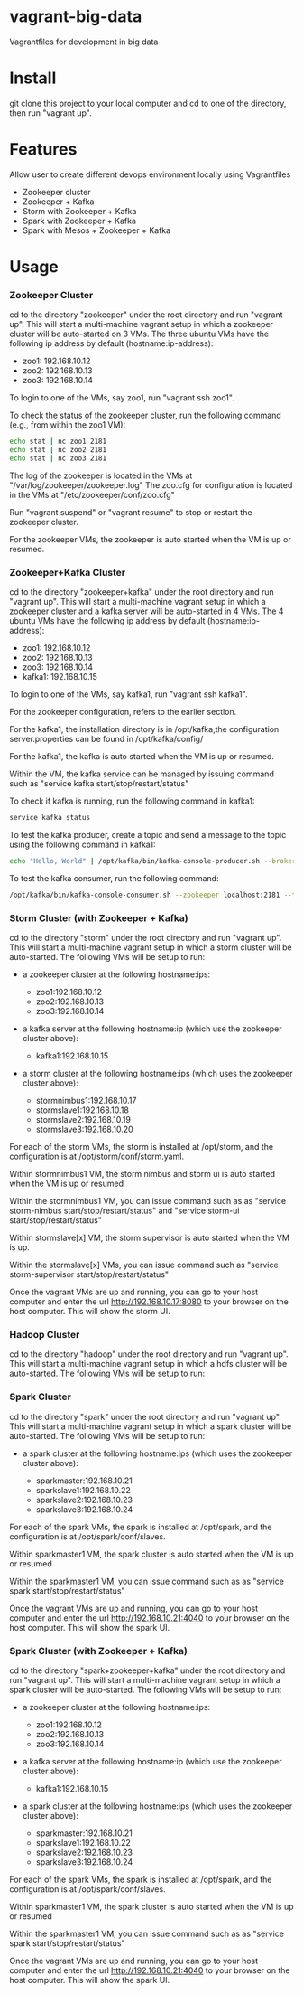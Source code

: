 # vagrant-big-data

Vagrantfiles for development in big data

# Install

git clone this project to your local computer and cd to one of the directory, then run "vagrant up".

# Features

Allow user to create different devops environment locally using Vagrantfiles

* Zookeeper cluster
* Zookeeper + Kafka
* Storm with Zookeeper + Kafka
* Spark with Zookeeper + Kafka
* Spark with Mesos + Zookeeper + Kafka 

# Usage

### Zookeeper Cluster

cd to the directory "zookeeper" under the root directory and run "vagrant up". This will start a multi-machine vagrant 
setup in which a zookeeper cluster will be auto-started on 3 VMs. The three ubuntu VMs have the following ip address 
by default (hostname:ip-address):

* zoo1: 192.168.10.12
* zoo2: 192.168.10.13
* zoo3: 192.168.10.14

To login to one of the VMs, say zoo1, run "vagrant ssh zoo1".

To check the status of the zookeeper cluster, run the following command (e.g., from within the zoo1 VM):

```bash
echo stat | nc zoo1 2181
echo stat | nc zoo2 2181
echo stat | nc zoo3 2181
```

The log of the zookeeper is located in the VMs at "/var/log/zookeeper/zookeeper.log"
The zoo.cfg for configuration is located in the VMs at "/etc/zookeeper/conf/zoo.cfg"

Run "vagrant suspend" or "vagrant resume" to stop or restart the zookeeper cluster.

For the zookeeper VMs, the zookeeper is auto started when the VM is up or resumed.

### Zookeeper+Kafka Cluster

cd to the directory "zookeeper+kafka" under the root directory and run "vagrant up". This will start a multi-machine vagrant 
setup in which a zookeeper cluster and a kafka server will be auto-started in 4 VMs. The 4 ubuntu VMs have the following ip address 
by default (hostname:ip-address):

* zoo1: 192.168.10.12
* zoo2: 192.168.10.13
* zoo3: 192.168.10.14
* kafka1: 192.168.10.15

To login to one of the VMs, say kafka1, run "vagrant ssh kafka1".

For the zookeeper configuration, refers to the earlier section.

For the kafka1, the installation directory is in /opt/kafka,the configuration server.properties can be found in /opt/kafka/config/

For the kafka1, the kafka is auto started when the VM is up or resumed.

Within the VM, the kafka service can be managed by issuing command such as "service kafka start/stop/restart/status"

To check if kafka is running, run the following command in kafka1:

```bash
service kafka status
```

To test the kafka producer, create a topic and send a message to the topic using the following command in kafka1:

```bash
echo "Hello, World" | /opt/kafka/bin/kafka-console-producer.sh --broker-list kafka1:9092 --topic TutorialTopic > /dev/null
```

To test the kafka consumer, run the following command:

```bash 
/opt/kafka/bin/kafka-console-consumer.sh --zookeeper localhost:2181 --topic TutorialTopic --from-beginning
```

### Storm Cluster (with Zookeeper + Kafka)

cd to the directory "storm" under the root directory and run "vagrant up". This will start a multi-machine vagrant setup in which a 
storm cluster will be auto-started. The following VMs will be setup to run:

* a zookeeper cluster at the following hostname:ips:

    * zoo1:192.168.10.12
    * zoo2:192.168.10.13
    * zoo3:192.168.10.14

* a kafka server at the following hostname:ip (which use the zookeeper cluster above):

    * kafka1:192.168.10.15
    
* a storm cluster at the following hostname:ips (which uses the zookeeper cluster above):

    * stormnimbus1:192.168.10.17
    * stormslave1:192.168.10.18
    * stormslave2:192.168.10.19
    * stormslave3:192.168.10.20
    
For each of the storm VMs, the storm is installed at /opt/storm, and the configuration is at /opt/storm/conf/storm.yaml. 

Within stormnimbus1 VM, the storm nimbus and storm ui is auto started when the VM is up or resumed

Within the stormnimbus1 VM, you can issue command such as as "service storm-nimbus start/stop/restart/status" 
and "service storm-ui start/stop/restart/status"

Within stormslave[x] VM, the storm supervisor is auto started when the VM is up.

Within the stormslave[x] VMs, you can issue command such as "service storm-supervisor start/stop/restart/status"

Once the vagrant VMs are up and running, you can go to your host computer and enter 
the url http://192.168.10.17:8080 to your browser on the host computer. This will show the storm UI.

### Hadoop Cluster

cd to the directory "hadoop" under the root directory and run "vagrant up". This will start a multi-machine vagrant setup in which a 
hdfs cluster will be auto-started. The following VMs will be setup to run:



### Spark Cluster

cd to the directory "spark" under the root directory and run "vagrant up". This will start a multi-machine vagrant setup in which a 
spark cluster will be auto-started. The following VMs will be setup to run:
    
* a spark cluster at the following hostname:ips (which uses the zookeeper cluster above):

    * sparkmaster:192.168.10.21
    * sparkslave1:192.168.10.22
    * sparkslave2:192.168.10.23
    * sparkslave3:192.168.10.24
    
For each of the spark VMs, the spark is installed at /opt/spark, and the configuration is at /opt/spark/conf/slaves. 

Within sparkmaster1 VM, the spark cluster is auto started when the VM is up or resumed

Within the sparkmaster1 VM, you can issue command such as as "service spark start/stop/restart/status" 

Once the vagrant VMs are up and running, you can go to your host computer and enter 
the url http://192.168.10.21:4040 to your browser on the host computer. This will show the spark UI.

### Spark Cluster (with Zookeeper + Kafka)

cd to the directory "spark+zookeeper+kafka" under the root directory and run "vagrant up". This will start a multi-machine vagrant setup in which a 
spark cluster will be auto-started. The following VMs will be setup to run:

* a zookeeper cluster at the following hostname:ips:

    * zoo1:192.168.10.12
    * zoo2:192.168.10.13
    * zoo3:192.168.10.14

* a kafka server at the following hostname:ip (which use the zookeeper cluster above):

    * kafka1:192.168.10.15
    
* a spark cluster at the following hostname:ips (which uses the zookeeper cluster above):

    * sparkmaster:192.168.10.21
    * sparkslave1:192.168.10.22
    * sparkslave2:192.168.10.23
    * sparkslave3:192.168.10.24
    
For each of the spark VMs, the spark is installed at /opt/spark, and the configuration is at /opt/spark/conf/slaves. 

Within sparkmaster1 VM, the spark cluster is auto started when the VM is up or resumed

Within the sparkmaster1 VM, you can issue command such as as "service spark start/stop/restart/status" 

Once the vagrant VMs are up and running, you can go to your host computer and enter 
the url http://192.168.10.21:4040 to your browser on the host computer. This will show the spark UI.



